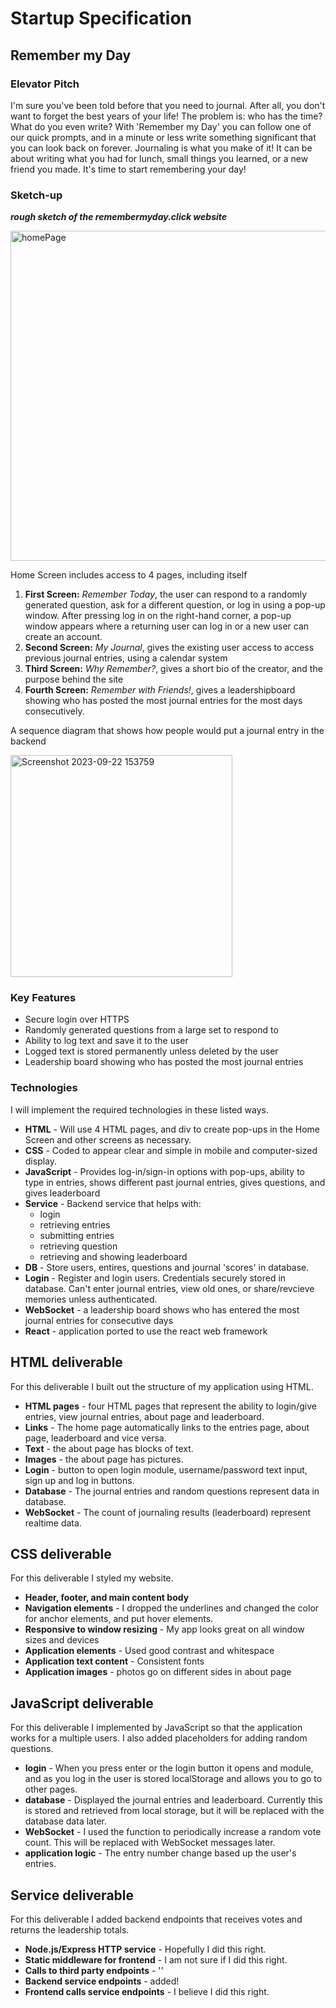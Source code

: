 # Startup Specification
## Remember my Day

### Elevator Pitch

I'm sure you've been told before that you need to journal. After all, you don't want to forget the best years of your life! The problem is: who has the time? What do you even write? With 'Remember my Day' you can follow one of our quick prompts, and in a minute or less write something significant that you can look back on forever. Journaling is what you make of it! It can be about writing what you had for lunch, small things you learned, or a new friend you made. It's time to start remembering your day! 

### Sketch-up

***rough sketch of the remembermyday.click website***

<img width="528" alt="homePage" src="https://github.com/ambjarvi/cs260/assets/65629654/a842d5c2-f3b7-4578-9572-da7fb817d833">

Home Screen includes access to 4 pages, including itself

1. **First Screen:** *Remember Today*, the user can respond to a randomly generated question, ask for a different question, or log in using a pop-up window. After pressing log in on the right-hand corner, a pop-up window appears where a returning user can log in or a new user can create an account.
1. **Second Screen:** *My Journal*, gives the existing user access to access previous journal entries, using a calendar system
1. **Third Screen:** *Why Remember?*, gives a short bio of the creator, and the purpose behind the site
1. **Fourth Screen:** *Remember with Friends!*, gives a leadershipboard showing who has posted the most journal entries for the most days consecutively.

A sequence diagram that shows how people would put a journal entry in the backend

<img width="355" alt="Screenshot 2023-09-22 153759" src="https://github.com/ambjarvi/cs260/assets/65629654/e85228bb-6e4a-4a74-85a5-14c1552d1885">

### Key Features
- Secure login over HTTPS
- Randomly generated questions from a large set to respond to
- Ability to log text and save it to the user
- Logged text is stored permanently unless deleted by the user
- Leadership board showing who has posted the most journal entries
  
### Technologies

I will implement the required technologies in these listed ways.

- **HTML** - Will use 4 HTML pages, and div to create pop-ups in the Home Screen and other screens as necessary. 
- **CSS** - Coded to appear clear and simple in mobile and computer-sized display. 
- **JavaScript** - Provides log-in/sign-in options with pop-ups, ability to type in entries, shows different past journal entries, gives questions, and gives leaderboard   
- **Service** - Backend service that helps with:
  - login
  - retrieving entries 
  - submitting entries
  - retrieving question
  - retrieving and showing leaderboard
- **DB** - Store users, entires, questions and journal 'scores' in database.
- **Login** - Register and login users. Credentials securely stored in database. Can't enter journal entries, view old ones, or share/revcieve memories unless authenticated.
- **WebSocket** - a leadership board shows who has entered the most journal entries for consecutive days
- **React** - application ported to use the react web framework



## HTML deliverable

For this deliverable I built out the structure of my application using HTML.

- **HTML pages** - four HTML pages that represent the ability to login/give entries, view journal entries, about page and leaderboard.
- **Links** - The home page automatically links to the entries page, about page, leaderboard and vice versa.
- **Text** - the about page has blocks of text.
- **Images** - the about page has pictures. 
- **Login** - button to open login module, username/password text input, sign up and log in buttons.
- **Database** - The journal entries and random questions represent data in database.
- **WebSocket** - The count of journaling results (leaderboard) represent realtime data.

## CSS deliverable

For this deliverable I styled my website.

- **Header, footer, and main content body**
- **Navigation elements** - I dropped the underlines and changed the color for anchor elements, and put hover elements.
- **Responsive to window resizing** - My app looks great on all window sizes and devices
- **Application elements** - Used good contrast and whitespace
- **Application text content** - Consistent fonts
- **Application images** - photos go on different sides in about page

## JavaScript deliverable

For this deliverable I implemented by JavaScript so that the application works for a multiple users. I also added placeholders for adding random questions.

- **login** - When you press enter or the login button it opens and module, and as you log in the user is stored localStorage and allows you to go to other pages.
- **database** - Displayed the journal entries and leaderboard. Currently this is stored and retrieved from local storage, but it will be replaced with the database data later.
- **WebSocket** - I used the function to periodically increase a random vote count. This will be replaced with WebSocket messages later.
- **application logic** - The entry number change based up the user's entries.

## Service deliverable

For this deliverable I added backend endpoints that receives votes and returns the leadership totals.

- **Node.js/Express HTTP service** - Hopefully I did this right. 
- **Static middleware for frontend** - I am not sure if I did this right.
- **Calls to third party endpoints** - ''
- **Backend service endpoints** - added!
- **Frontend calls service endpoints** - I believe I did this right. 

